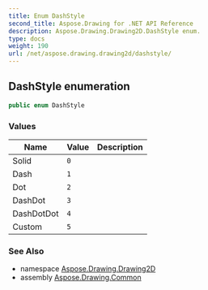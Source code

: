 ```yaml
---
title: Enum DashStyle
second_title: Aspose.Drawing for .NET API Reference
description: Aspose.Drawing.Drawing2D.DashStyle enum. 
type: docs
weight: 190
url: /net/aspose.drawing.drawing2d/dashstyle/
---
```

## DashStyle enumeration

```csharp
public enum DashStyle
```

### Values

| Name | Value | Description |
| --- | --- | --- |
| Solid | `0` |  |
| Dash | `1` |  |
| Dot | `2` |  |
| DashDot | `3` |  |
| DashDotDot | `4` |  |
| Custom | `5` |  |

### See Also

* namespace [Aspose.Drawing.Drawing2D](../../aspose.drawing.drawing2d/)
* assembly [Aspose.Drawing.Common](../../)


